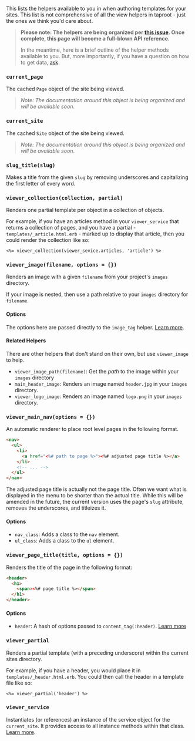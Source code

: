 This lists the helpers available to you in when authoring templates for your sites. This list is not comprehensive of all the view helpers in taproot - just the ones we think you'd care about.

> **Please note: The helpers are being organized per [this issue](https://github.com/rocktree/taproot/issues/36). Once complete, this page will become a full-blown API reference.**
>
> In the meantime, here is a brief outline of the helper methods available to you. But, more importantly, if you have a question on how to get data, [ask](/support).

### `current_page`

The cached `Page` object of the site being viewed.

> *Note: The documentation around this object is being organized and will be available soon*.

### `current_site`

The cached `Site` object of the site being viewed.

> *Note: The documentation around this object is being organized and will be available soon*.

### `slug_title(slug)`

Makes a title from the given `slug` by removing underscores and capitalizing the first letter of every word.

### `viewer_collection(collection, partial)`

Renders one partial template per object in a collection of objects.

For example, if you have an articles method in your `viewer_service` that returns a collection of pages, and you have a partial - `templates/_article.html.erb` - marked up to display that article, then you could render the collection like so:

```erb
<%= viewer_collection(viewer_sevice.articles, 'article') %>
```

### `viewer_image(filename, options = {})`

Renders an image with a given `filename` from your project's `images` directory.

If your image is nested, then use a path relative to your `images` directory for `filename`.

#### Options

The options here are passed directly to the `image_tag` helper. [Learn more](http://apidock.com/rails/ActionView/Helpers/AssetTagHelper/image_tag).

#### Related Helpers

There are other helpers that don't stand on their own, but use `viewer_image` to help.

* `viewer_image_path(filename)`: Get the *path* to the image within your `images` directory
* `main_header_image`: Renders an image named `header.jpg` in your `images` directory.
* `viewer_logo_image`: Renders an image named `logo.png` in your `images` directory.

### `viewer_main_nav(options = {})`

An automatic renderer to place root level pages in the following format.

```html
<nav>
  <ul>
    <li>
      <a href="<%# path to page %>"><%# adjusted page title %></a>
    </li>
    <!-- ... -->
  </ul>
</nav>
```

The adjusted page title is actually not the page title. Often we want what is displayed in the menu to be shorter than the actual title. While this will be amended in the future, the current version uses the page's `slug` attribute, removes the underscores, and titleizes it.

#### Options

* `nav_class`: Adds a class to the `nav` element.
* `ul_class`: Adds a class to the `ul` element.

### `viewer_page_title(title, options = {})`

Renders the title of the page in the following format:

```html
<header>
  <h1>
    <span><%# page title %></span>
  </h1>
</header>
```

#### Options

* `header`: A hash of options passed to `content_tag(:header)`. [Learn more](http://apidock.com/rails/ActionView/Helpers/TagHelper/content_tag)

### `viewer_partial`

Renders a partial template (with a preceding underscore) within the current sites directory.

For example, if you have a header, you would place it in `templates/_header.html.erb`. You could then call the header in a template file like so:

```erb
<%= viewer_partial('header') %>
```

### `viewer_service`

Instantiates (or references) an instance of the service object for the `current_site`. It provides access to all instance methods within that class. [Learn more](/docs/writing_code/the_service_object).
